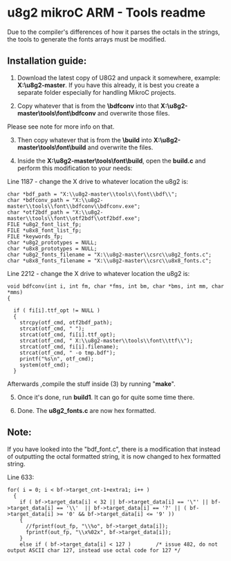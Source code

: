# u8g2 mikroC ARM - Tools readme

Due to the compiler's differences of how it parses the octals 
in the strings, the tools to generate the fonts arrays must be
modified.

## Installation guide:

1. Download the latest copy of U8G2 and unpack it somewhere,
example: **X:\u8g2-master**. 
If you have this already, it is best you create a separate folder
especially for handling MikroC projects.

2. Copy whatever that is from the **\bdfconv** into that 
**X:\u8g2-master\tools\font\bdfconv** and overwrite those files.

Please see note for more info on that.

3. Then copy whatever that is from the **\build** into 
**X:\u8g2-master\tools\font\build** and overwrite the files.

4. Inside the **X:\u8g2-master\tools\font\build**, open the 
**build.c** and perform this modification to your needs:

Line 1187 - change the X drive to whatever location the u8g2 is:
```
char *bdf_path = "X:\\u8g2-master\\tools\\font\\bdf\\";
char *bdfconv_path = "X:\\u8g2-master\\tools\\font\\bdfconv\\bdfconv.exe";
char *otf2bdf_path = "X:\\u8g2-master\\tools\\font\\otf2bdf\\otf2bdf.exe";
FILE *u8g2_font_list_fp;
FILE *u8x8_font_list_fp;
FILE *keywords_fp;
char *u8g2_prototypes = NULL;
char *u8x8_prototypes = NULL;
char *u8g2_fonts_filename = "X:\\u8g2-master\\csrc\\u8g2_fonts.c";
char *u8x8_fonts_filename = "X:\\u8g2-master\\csrc\\u8x8_fonts.c";
```

Line 2212 - change the X drive to whatever location the u8g2 is:
```
void bdfconv(int i, int fm, char *fms, int bm, char *bms, int mm, char *mms)
{
  
  if ( fi[i].ttf_opt != NULL )
  {
    strcpy(otf_cmd, otf2bdf_path);
    strcat(otf_cmd, " ");
    strcat(otf_cmd, fi[i].ttf_opt);
    strcat(otf_cmd, " X:\\u8g2-master\\tools\\font\\ttf\\");
    strcat(otf_cmd, fi[i].filename);
    strcat(otf_cmd, " -o tmp.bdf");
    printf("%s\n", otf_cmd);
    system(otf_cmd);
  }
```
Afterwards ,compile the stuff inside (3) by running "**make**".

5. Once it's done, run **build1**. It can go for quite some time there.

6. Done. The **u8g2_fonts.c** are now hex formatted.

## Note:

If you have looked into the "bdf_font.c", there is a modification that
instead of outputting the octal formatted string, it is now changed to hex
formatted string.

Line 633:
```
for( i = 0; i < bf->target_cnt-1+extra1; i++ )
  {
    if ( bf->target_data[i] < 32 || bf->target_data[i] == '\"' || bf->target_data[i] == '\\'  || bf->target_data[i] == '?' || ( bf->target_data[i] >= '0' && bf->target_data[i] <= '9' ))
    {
      //fprintf(out_fp, "\\%o", bf->target_data[i]);
      fprintf(out_fp, "\\x%02x", bf->target_data[i]);
    }
    else if ( bf->target_data[i] < 127 )		/* issue 482, do not output ASCII char 127, instead use octal code for 127 */

```